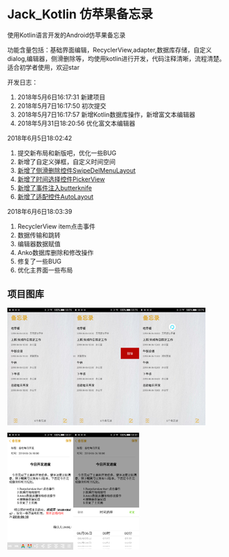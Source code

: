 # Jack_Kotlin 仿苹果备忘录

使用Kotlin语言开发的Android仿苹果备忘录

功能含量包括：基础界面编辑，RecyclerView,adapter,数据库存储，自定义dialog,编辑器，侧滑删除等，均使用kotlin进行开发，代码注释清晰，流程清楚。适合初学者使用，欢迎star

开发日志：

 1. 2018年5月6日16:17:31  新建项目
 2. 2018年5月7日16:17:50 初次提交
 3. 2018年5月7日16:17:57 新增Kotlin数据库操作，新增富文本编辑器
 4. 2018年5月31日18:20:56 优化富文本编辑器

2018年6月5日18:02:42

 1. 提交新布局和新版吧，优化一些BUG
 2. 新增了自定义弹框，自定义时间空间
 3.  [新增了侧滑删除控件SwipeDelMenuLayout](https://github.com/mcxtzhang/SwipeDelMenuLayout)
 4. [新增了时间选择控件PickerView](https://github.com/Bigkoo/Android-PickerView)
 5. [新增了事件注入butterknife](https://github.com/JakeWharton/butterknife)
 6.  [新增了适配控件AutoLayout](https://github.com/hongyangAndroid/AndroidAutoLayout)

2018年6月6日18:03:39

 1. RecyclerView item点击事件
 2. 数据传输和跳转
 3. 编辑器数据赋值
 4. Anko数据库删除和修改操作
 5. 修复了一些BUG
 6. 优化主界面一些布局

 
## 项目图库
<img width="30%" height="30%" src="https://github.com/JackliJ/Jack_Kotlin/blob/master/%E9%A1%B9%E7%9B%AE%E5%9B%BE%E5%BA%93/1.png?raw=true"/><img width="30%" height="30%" src="https://github.com/JackliJ/Jack_Kotlin/blob/master/%E9%A1%B9%E7%9B%AE%E5%9B%BE%E5%BA%93/2.png?raw=true"/><img width="30%" height="30%" src="https://github.com/JackliJ/Jack_Kotlin/blob/master/%E9%A1%B9%E7%9B%AE%E5%9B%BE%E5%BA%93/3.png?raw=true"/>

<img width="30%" height="30%" src="https://github.com/JackliJ/Jack_Kotlin/blob/master/%E9%A1%B9%E7%9B%AE%E5%9B%BE%E5%BA%93/4.png?raw=true"/><img width="30%" height="30%" src="https://github.com/JackliJ/Jack_Kotlin/blob/master/%E9%A1%B9%E7%9B%AE%E5%9B%BE%E5%BA%93/5.png?raw=true"/>


